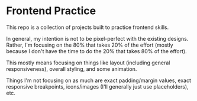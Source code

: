 # Frontend Practice

This repo is a collection of projects built to practice frontend skills.

In general, my intention is not to be pixel-perfect with the existing designs.
Rather, I'm focusing on the 80% that takes 20% of the effort (mostly because I don't have the time to do the 20% that takes 80% of the effort).

This mostly means focusing on things like layout (including general responsiveness), overall styling, and some animation.

Things I'm not focusing on as much are exact padding/margin values, exact responsive breakpoints, icons/images (I'll generally just use placeholders), etc.
